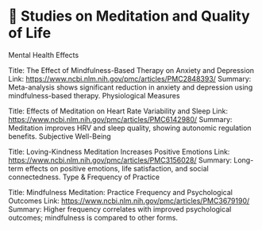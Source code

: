 # 🧾 Studies on Meditation and Quality of Life

Mental Health Effects

Title: The Effect of Mindfulness-Based Therapy on Anxiety and Depression
Link: https://www.ncbi.nlm.nih.gov/pmc/articles/PMC2848393/
Summary: Meta-analysis shows significant reduction in anxiety and depression using mindfulness-based therapy.
Physiological Measures

Title: Effects of Meditation on Heart Rate Variability and Sleep
Link: https://www.ncbi.nlm.nih.gov/pmc/articles/PMC6142980/
Summary: Meditation improves HRV and sleep quality, showing autonomic regulation benefits.
Subjective Well-Being

Title: Loving-Kindness Meditation Increases Positive Emotions
Link: https://www.ncbi.nlm.nih.gov/pmc/articles/PMC3156028/
Summary: Long-term effects on positive emotions, life satisfaction, and social connectedness.
Type & Frequency of Practice

Title: Mindfulness Meditation: Practice Frequency and Psychological Outcomes
Link: https://www.ncbi.nlm.nih.gov/pmc/articles/PMC3679190/
Summary: Higher frequency correlates with improved psychological outcomes; mindfulness is compared to other forms.
